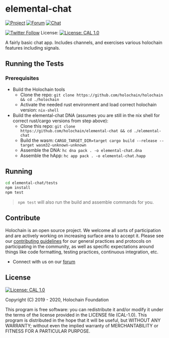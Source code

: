 # elemental-chat

[![Project](https://img.shields.io/badge/project-holochain-blue.svg?style=flat-square)](http://holochain.org/)
[![Forum](https://img.shields.io/badge/chat-forum%2eholochain%2enet-blue.svg?style=flat-square)](https://forum.holochain.org)
[![Chat](https://img.shields.io/badge/chat-chat%2eholochain%2enet-blue.svg?style=flat-square)](https://chat.holochain.org)

[![Twitter Follow](https://img.shields.io/twitter/follow/holochain.svg?style=social&label=Follow)](https://twitter.com/holochain)
License: [![License: CAL 1.0](https://img.shields.io/badge/License-CAL%201.0-blue.svg)](https://github.com/holochain/cryptographic-autonomy-license)

A fairly basic chat app. Includes channels, and exercises various holochain features including signals.

## Running the Tests

### Prerequisites

- Build the Holochain tools
  - Clone the repo: `git clone https://github.com/holochain/holochain && cd ./holochain`
  - Activate the needed rust environment and load correct holochain version: `nix-shell`
- Build the elemental-chat DNA (assumes you are still in the nix shell for correct rust/cargo versions from step above):
  - Clone this repo: `git clone https://github.com/holochain/elemental-chat && cd ./elemental-chat`
  - Build the wasm: `CARGO_TARGET_DIR=target cargo build --release --target wasm32-unknown-unknown`
  - Assemble the DNA: `hc dna pack . -o elemental-chat.dna`
  - Assemble the hApp: `hc app pack . -o elemental-chat.happ`

## Running

```bash
cd elemental-chat/tests
npm install
npm test
```

> `npm test` will also run the build and assemble commands for you.

## Contribute

Holochain is an open source project. We welcome all sorts of participation and are actively working on increasing surface area to accept it. Please see our [contributing guidelines](/CONTRIBUTING.md) for our general practices and protocols on participating in the community, as well as specific expectations around things like code formatting, testing practices, continuous integration, etc.

- Connect with us on our [forum](https://forum.holochain.org)

## License

[![License: CAL 1.0](https://img.shields.io/badge/License-CAL%201.0-blue.svg)](https://github.com/holochain/cryptographic-autonomy-license)

Copyright (C) 2019 - 2020, Holochain Foundation

This program is free software: you can redistribute it and/or modify it under the terms of the license
provided in the LICENSE file (CAL-1.0). This program is distributed in the hope that it will be useful,
but WITHOUT ANY WARRANTY; without even the implied warranty of MERCHANTABILITY or FITNESS FOR A PARTICULAR
PURPOSE.
